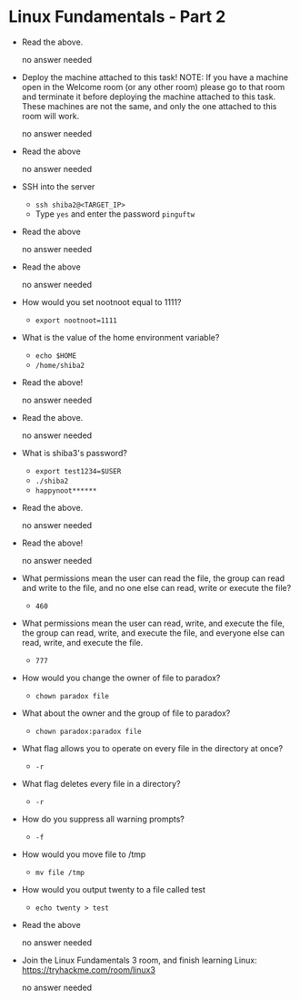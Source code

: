 # Linux Fundamentals - Part 2

- Read the above.

	no answer needed

- Deploy the machine attached to this task!
NOTE: If you have a machine open in the Welcome room (or any other room) please go to that room and terminate it before deploying the machine attached to this task. These machines are not the same, and only the one attached to this room will work.

	no answer needed

- Read the above

	no answer needed

- SSH into the server

	- `ssh shiba2@<TARGET_IP>`
	- Type `yes` and enter the password `pinguftw`

- Read the above

	no answer needed

- Read the above

	no answer needed

- How would you set nootnoot equal to 1111?

	- `export nootnoot=1111`

- What is the value of the home environment variable?

	- `echo $HOME`
	- `/home/shiba2`

- Read the above!

	no answer needed

- Read the above.

	no answer needed

- What is shiba3's password?

	- `export test1234=$USER`
	- `./shiba2`
	- `happynoot******`

- Read the above.

	no answer needed

- Read the above!

	no answer needed

- What permissions mean the user can read the file, the group can read and write to the file, and no one else can read, write or execute the file?

	- `460`

- What permissions mean the user can read, write, and execute the file, the group can read, write, and execute the file, and everyone else can read, write, and execute the file.

	- `777`

- How would you change the owner of file to paradox?

	- `chown paradox file`

- What about the owner and the group of file to paradox?

	- `chown paradox:paradox file`

- What flag allows you to operate on every file in the directory at once?

	- `-r`

- What flag deletes every file in a directory?

	- `-r`

- How do you suppress all warning prompts?

	- `-f`

- How would you move file to /tmp

	- `mv file /tmp`

- How would you output twenty to a file called test

	- `echo twenty > test`

- Read the above

	no answer needed

- Join the Linux Fundamentals 3 room, and finish learning Linux: https://tryhackme.com/room/linux3

	no answer needed


